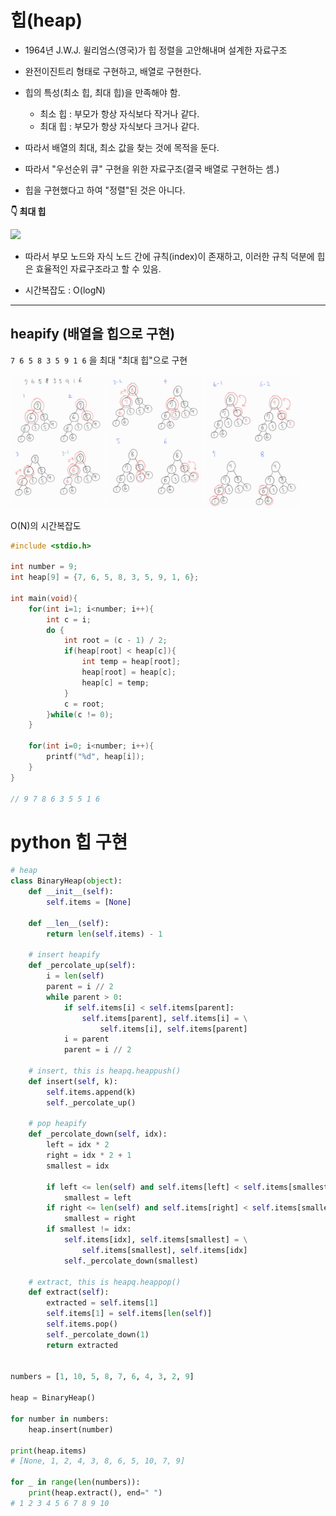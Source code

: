 # 힙(heap)

- 1964년 J.W.J. 윌리엄스(영국)가 힙 정렬을 고안해내며 설계한 자료구조

- 완전이진트리 형태로 구현하고, 배열로 구현한다.

- 힙의 특성(최소 힙, 최대 힙)을 만족해야 함.

  - 최소 힙 : 부모가 항상 자식보다 작거나 같다.
  - 최대 힙 : 부모가 항상 자식보다 크거나 같다.

- 따라서 배열의 최대, 최소 값을 찾는 것에 목적을 둔다.

- 따라서 "우선순위 큐" 구현을 위한 자료구조(결국 배열로 구현하는 셈.)

- 힙을 구현했다고 하여 "정렬"된 것은 아니다.

**👇 최대 힙**

<a href="https://ko.wikipedia.org/wiki/%ED%9E%99_(%EC%9E%90%EB%A3%8C_%EA%B5%AC%EC%A1%B0)">
<img src="https://upload.wikimedia.org/wikipedia/commons/3/38/Max-Heap.svg" /></a>

- 따라서 부모 노드와 자식 노드 간에 규칙(index)이 존재하고, 이러한 규칙 덕분에 힙은 효율적인 자료구조라고 할 수 있음.

- 시간복잡도 : O(logN)

---

## heapify (배열을 힙으로 구현)

`7 6 5 8 3 5 9 1 6` 을 최대 "최대 힙"으로 구현

<img width="30%" src="img/heapify_1.jpg" />
<img width="30%" src="img/heapify_2.jpg" />
<img width="30%" src="img/heapify_3.jpg" />

O(N)의 시간복잡도

```c
#include <stdio.h>

int number = 9;
int heap[9] = {7, 6, 5, 8, 3, 5, 9, 1, 6};

int main(void){
	for(int i=1; i<number; i++){
		int c = i;
		do {
			int root = (c - 1) / 2;
			if(heap[root] < heap[c]){
				int temp = heap[root];
				heap[root] = heap[c];
				heap[c] = temp;
			}
			c = root;
		}while(c != 0);
	}

	for(int i=0; i<number; i++){
		printf("%d", heap[i]);
	}
}

// 9 7 8 6 3 5 5 1 6
```

# python 힙 구현

```python
# heap
class BinaryHeap(object):
    def __init__(self):
        self.items = [None]

    def __len__(self):
        return len(self.items) - 1

    # insert heapify
    def _percolate_up(self):
        i = len(self)
        parent = i // 2
        while parent > 0:
            if self.items[i] < self.items[parent]:
                self.items[parent], self.items[i] = \
                    self.items[i], self.items[parent]
            i = parent
            parent = i // 2

    # insert, this is heapq.heappush()
    def insert(self, k):
        self.items.append(k)
        self._percolate_up()

    # pop heapify
    def _percolate_down(self, idx):
        left = idx * 2
        right = idx * 2 + 1
        smallest = idx

        if left <= len(self) and self.items[left] < self.items[smallest]:
            smallest = left
        if right <= len(self) and self.items[right] < self.items[smallest]:
            smallest = right
        if smallest != idx:
            self.items[idx], self.items[smallest] = \
                self.items[smallest], self.items[idx]
            self._percolate_down(smallest)

    # extract, this is heapq.heappop()
    def extract(self):
        extracted = self.items[1]
        self.items[1] = self.items[len(self)]
        self.items.pop()
        self._percolate_down(1)
        return extracted


numbers = [1, 10, 5, 8, 7, 6, 4, 3, 2, 9]

heap = BinaryHeap()

for number in numbers:
    heap.insert(number)

print(heap.items)
# [None, 1, 2, 4, 3, 8, 6, 5, 10, 7, 9]

for _ in range(len(numbers)):
    print(heap.extract(), end=" ")
# 1 2 3 4 5 6 7 8 9 10
```

